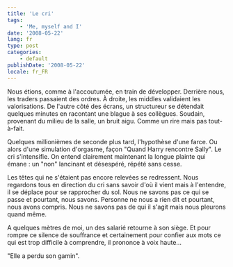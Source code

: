```yaml
---
title: 'Le cri'
tags:
    - 'Me, myself and I'
date: '2008-05-22'
lang: fr
type: post
categories:
    - default
publishDate: '2008-05-22'
locale: fr_FR
---
```


Nous étions, comme à l'accoutumée, en train de développer. Derrière nous, les traders passaient des ordres. À droite, les middles validaient les valorisations. De l'autre côté des écrans, un structureur se détendait quelques minutes en racontant une blague à ses collègues. Soudain, provenant du milieu de la salle, un bruit aigu. Comme un rire mais pas tout-à-fait.

Quelques millionièmes de seconde plus tard, l'hypothèse d'une farce. Ou alors d'une simulation d'orgasme, façon "Quand Harry rencontre Sally". Le cri s'intensifie. On entend clairement maintenant la longue plainte qui émane&nbsp;: un "non" lancinant et désespéré, répété sans cesse.

Les têtes qui ne s'étaient pas encore relevées se redressent. Nous regardons tous en direction du cri sans savoir d'où il vient mais à l'entendre, il se déplace pour se rapprocher du sol. Nous ne savons pas ce qui se passe et pourtant, nous savons. Personne ne nous a rien dit et pourtant, nous avons compris. Nous ne savons pas de qui il s'agit mais nous pleurons quand même.

A quelques mètres de moi, un des salarié retourne à son siège. Et pour rompre ce silence de souffrance et certainement pour confier aux mots ce qui est trop difficile à comprendre, il prononce à voix haute…

"Elle a perdu son gamin".